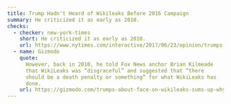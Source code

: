 ```yaml
---
title: Trump Hadn't Heard of Wikileaks Before 2016 Campaign
summary: He criticized it as early as 2010.
checks:
  - checker: new-york-times
    short: He criticized it as early as 2010.
    url: https://www.nytimes.com/interactive/2017/06/23/opinion/trumps-lies.html
  - name: Gizmodo
    quote:
      However, back in 2010, he told Fox News anchor Brian Kilmeade
      that WikiLeaks was “disgraceful” and suggested that “there
      should be a death penalty or something” for what WikiLeaks has
      done.
    url: https://gizmodo.com/trumps-about-face-on-wikileaks-sums-up-why-hes-so-untru-1794600767
---
```

